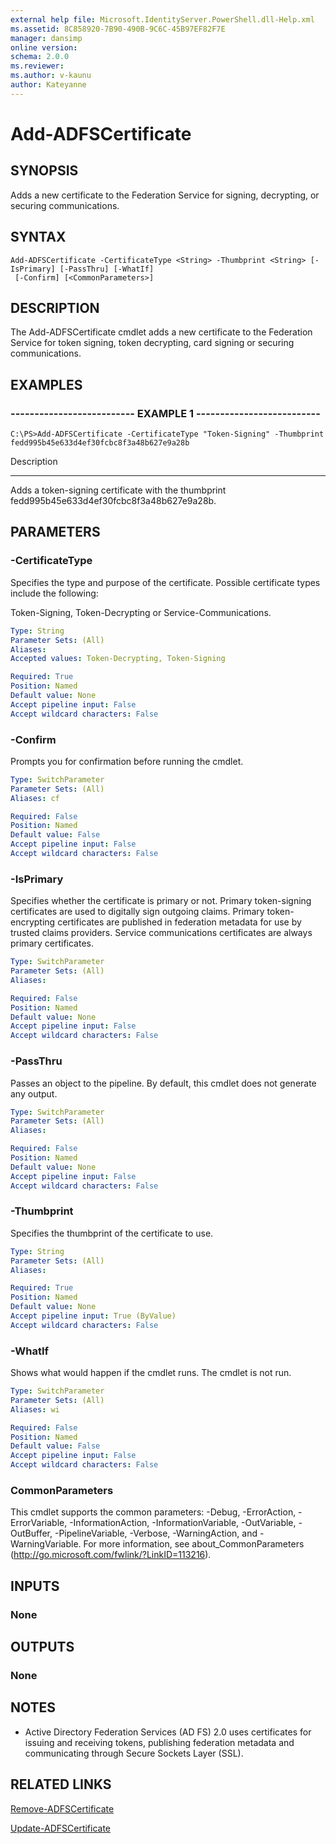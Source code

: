 ```yaml
---
external help file: Microsoft.IdentityServer.PowerShell.dll-Help.xml
ms.assetid: 8C858920-7B90-490B-9C6C-45B97EF82F7E
manager: dansimp
online version: 
schema: 2.0.0
ms.reviewer:
ms.author: v-kaunu
author: Kateyanne
---
```


# Add-ADFSCertificate

## SYNOPSIS
Adds a new certificate to the Federation Service for signing, decrypting, or securing communications.

## SYNTAX

```
Add-ADFSCertificate -CertificateType <String> -Thumbprint <String> [-IsPrimary] [-PassThru] [-WhatIf]
 [-Confirm] [<CommonParameters>]
```

## DESCRIPTION
The Add-ADFSCertificate cmdlet adds a new certificate to the Federation Service for token signing, token decrypting, card signing or securing communications.

## EXAMPLES

### -------------------------- EXAMPLE 1 --------------------------
```
C:\PS>Add-ADFSCertificate -CertificateType "Token-Signing" -Thumbprint ‎fedd995b45e633d4ef30fcbc8f3a48b627e9a28b
```

Description

-----------

Adds a token-signing certificate with the thumbprint fedd995b45e633d4ef30fcbc8f3a48b627e9a28b.

## PARAMETERS

### -CertificateType
Specifies the type and purpose of the certificate.
Possible certificate types include the following:

Token-Signing, Token-Decrypting or Service-Communications.

```yaml
Type: String
Parameter Sets: (All)
Aliases: 
Accepted values: Token-Decrypting, Token-Signing

Required: True
Position: Named
Default value: None
Accept pipeline input: False
Accept wildcard characters: False
```

### -Confirm
Prompts you for confirmation before running the cmdlet.

```yaml
Type: SwitchParameter
Parameter Sets: (All)
Aliases: cf

Required: False
Position: Named
Default value: False
Accept pipeline input: False
Accept wildcard characters: False
```

### -IsPrimary
Specifies whether the certificate is primary or not. 
Primary token-signing certificates are used to digitally sign outgoing claims. 
Primary token-encrypting certificates are published in federation metadata for use by trusted claims providers. 
Service communications certificates are always primary certificates.

```yaml
Type: SwitchParameter
Parameter Sets: (All)
Aliases: 

Required: False
Position: Named
Default value: None
Accept pipeline input: False
Accept wildcard characters: False
```

### -PassThru
Passes an object to the pipeline.
By default, this cmdlet does not generate any output.

```yaml
Type: SwitchParameter
Parameter Sets: (All)
Aliases: 

Required: False
Position: Named
Default value: None
Accept pipeline input: False
Accept wildcard characters: False
```

### -Thumbprint
Specifies the thumbprint of the certificate to use.

```yaml
Type: String
Parameter Sets: (All)
Aliases: 

Required: True
Position: Named
Default value: None
Accept pipeline input: True (ByValue)
Accept wildcard characters: False
```

### -WhatIf
Shows what would happen if the cmdlet runs.
The cmdlet is not run.

```yaml
Type: SwitchParameter
Parameter Sets: (All)
Aliases: wi

Required: False
Position: Named
Default value: False
Accept pipeline input: False
Accept wildcard characters: False
```

### CommonParameters
This cmdlet supports the common parameters: -Debug, -ErrorAction, -ErrorVariable, -InformationAction, -InformationVariable, -OutVariable, -OutBuffer, -PipelineVariable, -Verbose, -WarningAction, and -WarningVariable. For more information, see about_CommonParameters (http://go.microsoft.com/fwlink/?LinkID=113216).

## INPUTS

### None

## OUTPUTS

### None

## NOTES
* Active Directory Federation Services (AD FS) 2.0 uses certificates for issuing and receiving tokens, publishing federation metadata and communicating through Secure Sockets Layer (SSL).

## RELATED LINKS

[Remove-ADFSCertificate](./Remove-ADFSCertificate.md)

[Update-ADFSCertificate](./Update-ADFSCertificate.md)

